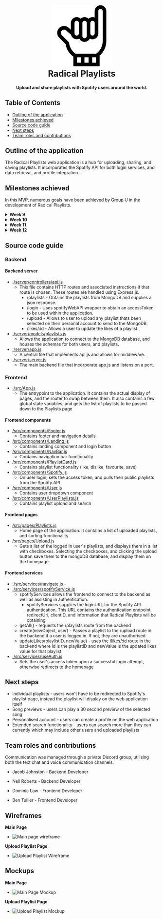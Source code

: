 <h1 align="center">
  <br>
  <img src="./public/logo.png" alt="Radical Playlists" width="200">
  <br>
  Radical Playlists
  <br>
</h1>

<h4 align="center">Upload and share playlists with Spotify users around the world.</h4>

## Table of Contents

* <a href="#outline-of-the-application">Outline of the application</a>
* <a href="#milestones-achieved">Milestones achieved</a>
* <a href="#source-code-guide">Source code guide</a>
* <a href="#next-steps">Next steps</a>
* <a href="#team-roles-and-contributions">Team roles and contributions</a>

## Outline of the application

The Radical Playlists web application is a hub for uploading, sharing, and saving playlists. It incorporates the Spotify API for both login services, and data retrieval, and profile integration.

## Milestones achieved

In this MVP, numerous goals have been achieved by Group U in the development of Radical Playlists.

<details>
<summary><strong>Week 9</strong></summary>

  - Backend
    - Implemented functionality with the Spotify API
    - Implemented Wrapper API for Spotify
    - Implemented Login Authentication with Spotify API

  - Frontend
    - Added Logo
    - Implemented Navigation Bar
    - Added Footer
    - Implemented Playlist Component
    - Implemented Upload Component
    - Added Page Routing
    - Implemented TailwindCSS
</details>

<details>
<summary> <strong>Week 10</strong> </summary>

  - Backend
    - Enabled pulling playlist data from profiles
    - Integrated MongoDB
    - Implemented primitve usage for Spotify playlists
    
  - Frontend
    - Implemented responsive design
    - Displayed username when logged in
    - Login button now removed when the user is logged in
    - Added QOL feature where clicking profile takes the user to their account
    - Refactored playlist display
    - Implemented UserPlaylists component
    - Implemented Upload page
    - Implemented User Component
    - QOL text formatting
</details>

<details>
<summary> <strong>Week 11</strong> </summary>

  - Backend
    - Finished MongoDB integration for playlists with three values in schema
      -  *playlistID*, *Upload Date*, and *Likes*
    - Allowed the application to dyamically pull playlist data from the Spotify servers using the playlistID
    - Allows users to send their playlist to the MongoDB

  - Frontend
    - Added the dropdown menu for sorting playlists
      - *Newest*, *Oldest*, *Ascending Likes*, *Descending Likes*, *Favourites*
    - Made the page responsive to different window sizes
</details>
    
<details>
<summary><strong>Week 12</strong></summary>

  - Backend
    - A user liking a playlist is now stored in MongoDB
    - Likes are pulled from MongoDB and are displayed
    - Added functionality for playlist filtering in the application
      - Playlists are sorted by *newest* on default
    - Changed user schema to include an array of favourited playlists
  - Frontend
    - Search bar component implemented
    - Fixed a minor visual bug where the footer appeared underneath the list of playlists
    - Updated logo and title
    - Removed placeholder playlist image, and instead use the actual playlist image
    - Fixed bug where website would crash if there was no songs in the playlist. 
    - Implemented landing page

</details>

## Source code guide

### Backend

#### Backend server
* <a href="/server/controllers/api.js">./server/controllers/api.js</a> 
  - This file contains HTTP routes and associated instructions if that route is chosen. These routes are handled using Express.js.
    - /playlists - Obtains the playlists from MongoDB and supplies a json response.
    - /login - Uses spotifyWebAPI wrapper to obtain an accessToken to be used within the application.
    - /upload - Allows to user to upload any playlist thats been selected on their personal account to send to the MongoDB.
    - /likes/:id - Allows a user to update the likes of a playlist.
* <a href="/server/models/playlists.js">./server/models/playlists.js</a> 
  - Allows the application to connect to the MongoDB database, and houses the schemas for both users, and playlists.
* <a href="/server/app.js">./server/app.js</a> 
  - A central file that implements api.js and allows for middleware.
* <a href="/server/server.js">./server/server.js</a> 
  - The main backend file that incorporate app.js and listens on a port.

### Frontend
* <a href="/src/App.js/">./src/App.js</a> 
  - The entrypoint to the application. It contains the actual display of pages, and the router to swap between them. It also contains a few global state variables, and gets the list of playlists to be passed down to the Playlists page

#### Frontend components
* <a href="/src/components/Footer.js">/src/components/Footer.js</a> 
  - Contains footer and navigation details
* <a href="/src/components/Landing.js">/src/components/Landing.js</a> 
  - Contains landing component and login button
* <a href="/src/components/NavBar.js">/src/components/NavBar.js</a> 
  - Contains navigation bar functionality
* <a href="/src/components/PlaylistCard.js">/src/components/PlaylistCard.js</a> 
  - Contains playlist functionality (like, dislike, favourite, save)
* <a href="/src/components/Spotify.js">/src/components/Spotify.js</a> 
  - On user login, sets the access token, and pulls their public playlists from the Spotify API 
* <a href="/src/components/User.js">/src/components/User.js</a> 
  - Contains user dropdown component
* <a href="/src/components/UserPlaylists.js">/src/components/UserPlaylists.js</a> 
  - Contains playlist upload and search

#### Frontend pages
* <a href="/src/pages/Playlists.js">/src/pages/Playlists.js</a> 
  - Home page of the application. It contains a list of uploaded playlists, and sorting functionality
* <a href="/src/pages/Upload.js">/src/pages/Upload.js</a>   
  - Gets a list of the logged in user's playlists, and displays them in a list with checkboxes. Selecting the checkboxes, and clicking the upload button save them to the mongoDB database, and display them on the homepage

#### Frontend services
* <a href="/src/services/navigate.js">./src/services/navigate.js</a> - 
* <a href="/src/services/spotifyService.js">./src/services/spotifyService.js</a> 
  - spotifyServices allows the frontend to connect to the backend as well as assisting in authentication.
    - spotifyServices supplies the loginURL for the Spotify API authentication. This URL contains the authentication endpoint, redirectUri, clientID, and information that Radical Playlists will be obtaining
  - getAll() - requests the /playlists route from the backend
  - create(newObject, user) - Passes a playlist to the /upload route in the backend if a user is logged in. If not, they are unauthorised
  - updateLikes(playlistID, newValue) - uses the /likes/:id route in the backend where id is the playlistID and newValue is the updated likes value for that playlist.
* <a href="/src/services/useAuth.js">./src/services/useAuth.js</a> 
  - Sets the user's access token upon a successful login attempt, otherwise redirects to the homepage

## Next steps

* Individual playlists - users won't have to be redirected to Spotify's playlist page, instead the playlist will display on the web application itself
* Song previews - users can play a 30 second preview of the selected song
* Personalised account - users can create a profile on the web application
* Extended search functionality - users can search more than they can currently which may include other users and uploaded playlists

## Team roles and contributions

Communication was managed through a private Discord group, utilising both the text chat and voice communication channels.

* Jacob Johnston - Backend Developer

* Neil Roberts - Backend Developer

* Dominic Law - Frontend Developer

* Ben Tullier - Frontend Developer

## Wireframes
<strong>Main Page</strong>
* <img src="/src/images/wireframe1.png" alt="Main page wireframe">

<strong>Upload Playlist Page</strong>
* <img src="/src/images/wireframe2.png" alt="Upload Playlist Wireframe">

## Mockups
<strong>Main Page</strong>
* <img src="/src/images/mockup1.png" alt="Main Page Mockup">

<strong>Upload Playlist Page</strong>
* <img src="/src/images/mockup2.png" alt="Upload Playlist Mockup">